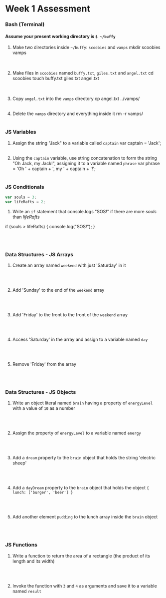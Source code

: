 # Week 1 Assessment

### Bash (Terminal)

#### Assume your present working directory is `$ ~/buffy`

1. Make two directories inside `~/buffy`: `scoobies` and `vamps`
mkdir scoobies vamps
<br><br><br>


2. Make files in `scoobies` named `buffy.txt`, `giles.txt` and `angel.txt`
cd scoobies
touch buffy.txt giles.txt angel.txt
<br><br><br>


3. Copy `angel.txt` into the `vamps` directory
cp angel.txt ../vamps/
<br><br>

4. Delete the `vamps` directory and everything inside it
rm -r vamps/
<br><br>

### JS Variables

1. Assign the string "Jack" to a variable called `captain`
var captain = 'Jack';
<br><br>


2. Using the `captain` variable, use string concatenation to form the string "Oh Jack, my Jack!", assigning it to a variable named `phrase`
var phrase = 'Oh ' + captain + ', my ' + captain + '!';
<br><br>


### JS Conditionals
```js
var souls = 3;
var lifeRafts = 2;
```

1. Write an `if` statement that console.logs "SOS!" if there are more _souls_ than _lifeRafts_

if (souls > lifeRafts) {
    console.log("SOS!");
}

<br><br>


### Data Structures - JS Arrays

1. Create an array named `weekend` with just 'Saturday' in it

<br><br>

2. Add 'Sunday' to the end of the `weekend` array

<br><br>

3. Add 'Friday' to the front to the front of the `weekend` array

<br><br>

4. Access 'Saturday' in the array and assign to a variable named `day`

<br><br>

5. Remove 'Friday' from the array

<br><br>

### Data Structures - JS Objects

1. Write an object literal named `brain` having a property of `energyLevel` with a value of `10` as a number

<br><br>

2. Assign the property of `energyLevel` to a variable named `energy`

<br><br>

3. Add a `dream` property to the `brain` object that holds the string  'electric sheep'

<br><br>

4. Add a `dayDream` property to the `brain` object that holds the object `{ lunch: ['burger', 'beer'] }`


<br><br>

5. Add another element `pudding` to the lunch array inside the `brain` object

<br><br>

### JS Functions

1. Write a function to return the area of a rectangle (the product of its length and its width)

<br><br>

2. Invoke the function with `3` and `4` as arguments and save it to a variable named `result`

<br><br>